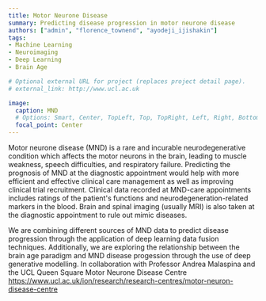```yaml
---
title: Motor Neurone Disease
summary: Predicting disease progression in motor neurone disease 
authors: ["admin", "florence_townend", "ayodeji_ijishakin"]
tags:
- Machine Learning
- Neuroimaging
- Deep Learning
- Brain Age

# Optional external URL for project (replaces project detail page).
# external_link: http://www.ucl.ac.uk

image:
  caption: MND
  # Options: Smart, Center, TopLeft, Top, TopRight, Left, Right, BottomLeft, Bottom, BottomRight
  focal_point: Center
---
```


Motor neurone disease (MND) is a rare and incurable neurodegenerative condition which affects the motor neurons in the brain, leading to muscle weakness, speech difficulties, and respiratory failure. Predicting the prognosis of MND at the diagnostic appointment would help with more efficient and effective clinical care management as well as improving clinical trial recruitment. 
Clinical data recorded at MND-care appointments includes ratings of the patient's functions and neurodegeneration-related markers in the blood. Brain and spinal imaging (usually MRI) is also taken at the diagnostic appointment to rule out mimic diseases.

We are combining different sources of MND data to predict disease progression through the application of deep learning data fusion techniques. Additionally, we are exploring the relationship between the brain age paradigm and MND disease progession through the use of deep generative modelling. In collaboration with Professor Andrea Malaspina and the UCL Queen Square Motor Neurone Disease Centre https://www.ucl.ac.uk/ion/research/research-centres/motor-neuron-disease-centre

